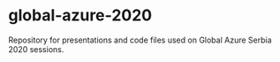 # global-azure-2020
Repository for presentations and code files used on Global Azure Serbia 2020 sessions.
